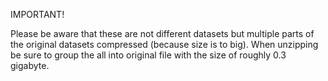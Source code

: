 IMPORTANT!

Please be aware that these are not different datasets but multiple parts of the original datasets compressed (because size is to big).
When unzipping be sure to group the all into original file with the size of roughly 0.3 gigabyte.
